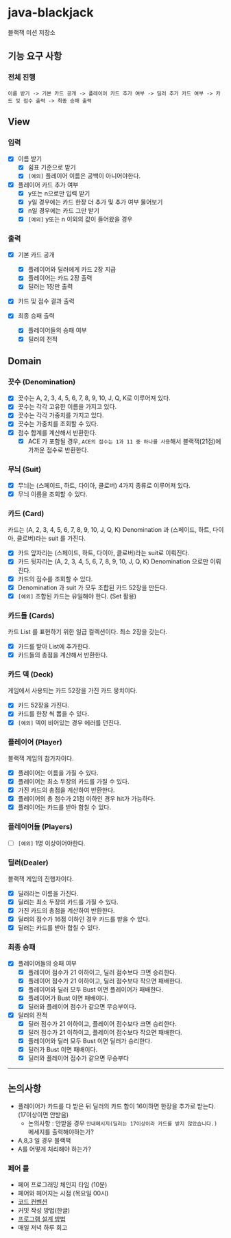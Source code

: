 # java-blackjack

블랙잭 미션 저장소

## 기능 요구 사항

### 전체 진행

`이름 받기 -> 기본 카드 공개 -> 플레이어 카드 추가 여부 -> 딜러 추가 카드 여부 -> 카드 및 점수 출력 -> 최종 승패 출력`

## View

### 입력

- [x] 이름 받기
    - [x] 쉼표 기준으로 받기
    - [x] `[예외]` 플레이어 이름은 공백이 아니어야한다.

- [x] 플레이어 카드 추가 여부
    - [x] y또는 n으로만 입력 받기
    - [x] y일 경우에는 카드 한장 더 추가 및 추가 여부 물어보기
    - [x] n일 경우에는 카드 그만 받기
    - [x] `[예외]` y또는 n 이외의 값이 들어왔을 경우

### 출력

- [x] 기본 카드 공개
    - [x] 플레이어와 딜러에게 카드 2장 지급
    - [x] 플레이어는 카드 2장 출력
    - [x] 딜러는 1장만 출력

- [x] 카드 및 점수 결과 출력

- [x] 최종 승패 출력
    - [x] 플레이어들의 승패 여부
    - [x] 딜러의 전적

## Domain

### 끗수 (Denomination)

- [x] 끗수는 A, 2, 3, 4, 5, 6, 7, 8, 9, 10, J, Q, K로 이루어져 있다.
- [x] 끗수는 각각 고유한 이름을 가지고 있다.
- [x] 끗수는 각각 가중치를 가지고 있다.
- [x] 끗수는 가중치를 조회할 수 있다.
- [x] 점수 합계를 계산해서 반환한다.
    - [x] ACE 가 포함될 경우, `ACE의 점수는 1과 11 중 하나를 사용`해서 블랙잭(21점)에 가까운 점수로 반환한다.

### 무늬 (Suit)

- [x] 무늬는 (스페이드, 하트, 다이아, 클로버) 4가지 종류로 이루어져 있다.
- [x] 무늬 이름을 조회할 수 있다.

### 카드 (Card)

카드는 (A, 2, 3, 4, 5, 6, 7, 8, 9, 10, J, Q, K) Denomination 과
(스페이드, 하트, 다이아, 클로버)라는 suit 를 가진다.

- [x] 카드 앞자리는 (스페이드, 하트, 다이아, 클로버)라는 suit로 이뤄진다.
- [x] 카드 뒷자리는 (A, 2, 3, 4, 5, 6, 7, 8, 9, 10, J, Q, K) Denomination 으로만 이뤄진다.
- [x] 카드의 점수를 조회할 수 있다.
- [x] Denomination 과 suit 가 모두 조합된 카드 52장을 만든다.
- [x] `[예외]` 조합된 카드는 유일해야 한다. (Set 활용)

### 카드들 (Cards)

카드 List 를 표현하기 위한 일급 컬렉션이다. 최소 2장을 갖는다.

- [x] 카드를 받아 List에 추가한다.
- [x] 카드들의 총점을 계산해서 반환한다.

### 카드 덱 (Deck)

게임에서 사용되는 카드 52장을 가진 카드 뭉치이다.

- [x] 카드 52장을 가진다.
- [x] 카드를 한장 씩 뽑을 수 있다.
- [x] `[예외]` 덱이 비어있는 경우 에러를 던진다.

### 플레이어 (Player)

블랙잭 게임의 참가자이다.

- [x] 플레이어는 이름을 가질 수 있다.
- [x] 플레이어는 최소 두장의 카드를 가질 수 있다.
- [x] 가진 카드의 총점을 계산하여 반환한다.
- [x] 플레이어의 총 점수가 21점 이하인 경우 hit가 가능하다.
- [x] 플레이어는 카드를 받아 합칠 수 있다.

### 플레이어들 (Players)

- [ ] `[예외]` 1명 이상이어야한다.

### 딜러(Dealer)

블랙잭 게임의 진행자이다.

- [x] 딜러라는 이름을 가진다.
- [x] 딜러는 최소 두장의 카드를 가질 수 있다.
- [x] 가진 카드의 총점을 계산하여 반환한다.
- [x] 딜러의 점수가 16점 이하인 경우 카드를 받을 수 있다.
- [x] 딜러는 카드를 받아 합칠 수 있다.

### 최종 승패

- [x]  플레이어들의 승패 여부
    - [x]  플레이어 점수가 21 이하이고, 딜러 점수보다 크면 승리한다.
    - [x]  플레이어 점수가 21 이하이고, 딜러 점수보다 작으면 패배한다.
    - [x]  플레이어와 딜러 모두 Bust 이면 플레이어가 패배한다.
    - [x]  플레이어가 Bust 이면 패배이다.
    - [x]  딜러와 플레이어 점수가 같으면 무승부이다.
- [x]  딜러의 전적
    - [x]  딜러 점수가 21 이하이고, 플레이어 점수보다 크면 승리한다.
    - [x]  딜러 점수가 21 이하이고, 플레이어 점수보다 작으면 패배한다.
    - [x]  플레이어와 딜러 모두 Bust 이면 딜러가 승리한다.
    - [x]  딜러가 Bust 이면 패배이다.
    - [x]  딜러와 플레이어 점수가 같으면 무승부다

---

## 논의사항

- 플레이어가 카드를 다 받은 뒤 딜러의 카드 합이 16이하면 한장을 추가로 받는다. (17이상이면 안받음)
    - 논의사항 : 안받을 경우 `안내메시지(딜러는 17이상이라 카드를 받지 않았습니다.)` 메세지를 출력해야하는가?
- A,8,3 일 경우 블랙잭
- A를 어떻게 처리해야 하는가?

### 페어 룰

- 페어 프로그래밍 체인지 타임 (10분)
- 페어와 헤어지는 시점 (목요일 00시)
- [코드 컨벤션](https://github.com/woowacourse/woowacourse-docs/tree/master/styleguide/java)
- 커밋 작성 방법(한글)
- [프로그램 설계 방법](https://whimsical.com/sudaltest-JGN5vZ4gSkYxZGZJPjnnX3@2Ux7TurymNM4tJSA7FqU)
- 매일 저녁 하루 회고